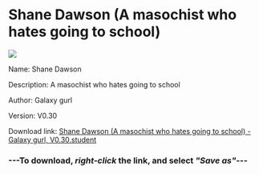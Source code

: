 # Shane Dawson (A masochist who hates going to school)

<img src = "https://raw.githubusercontent.com/Arbiter1223/Daigaku-Gurashi-Custom-Students/master/Students/Files/Shane%20Dawson%20(A%20masochist%20who%20hates%20going%20to%20school).png">

Name: Shane Dawson

Description: A masochist who hates going to school

Author: Galaxy gurl

Version: V0.30

Download link: <a href="https://raw.githubusercontent.com/Arbiter1223/Daigaku-Gurashi-Custom-Students/master/Students/Files/Shane%20Dawson%20(A%20masochist%20who%20hates%20going%20to%20school)%20-%20Galaxy%20gurl%2C%20V0.30.student">Shane Dawson (A masochist who hates going to school) - Galaxy gurl, V0.30.student</a>

### ---**To download, _right-click_ the link, and select _"Save as"_**---
